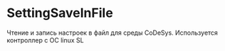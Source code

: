 # SettingSaveInFile
Чтение и запись настроек в файл для среды CoDeSys.
Используется контроллер с ОС linux SL
